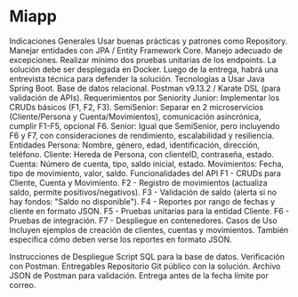 # Miapp
Indicaciones Generales
Usar buenas prácticas y patrones como Repository.
Manejar entidades con JPA / Entity Framework Core.
Manejo adecuado de excepciones.
Realizar mínimo dos pruebas unitarias de los endpoints.
La solución debe ser desplegada en Docker.
Luego de la entrega, habrá una entrevista técnica para defender la solución.
Tecnologías a Usar
Java Spring Boot.
Base de datos relacional.
Postman v9.13.2 / Karate DSL (para validación de APIs).
Requerimientos por Seniority
Junior: Implementar los CRUDs básicos (F1, F2, F3).
SemiSenior: Separar en 2 microservicios (Cliente/Persona y Cuenta/Movimientos), comunicación asincrónica, cumplir F1-F5, opcional F6.
Senior: Igual que SemiSenior, pero incluyendo F6 y F7, con consideraciones de rendimiento, escalabilidad y resiliencia.
Entidades
Persona: Nombre, género, edad, identificación, dirección, teléfono.
Cliente: Hereda de Persona, con clienteID, contraseña, estado.
Cuenta: Número de cuenta, tipo, saldo inicial, estado.
Movimientos: Fecha, tipo de movimiento, valor, saldo.
Funcionalidades del API
F1 - CRUDs para Cliente, Cuenta y Movimiento.
F2 - Registro de movimientos (actualiza saldo, permite positivos/negativos).
F3 - Validación de saldo (alerta si no hay fondos: "Saldo no disponible").
F4 - Reportes por rango de fechas y cliente en formato JSON.
F5 - Pruebas unitarias para la entidad Cliente.
F6 - Pruebas de integración.
F7 - Despliegue en contenedores.
Casos de Uso
Incluyen ejemplos de creación de clientes, cuentas y movimientos. También especifica cómo deben verse los reportes en formato JSON.

Instrucciones de Despliegue
Script SQL para la base de datos.
Verificación con Postman.
Entregables
Repositorio Git público con la solución.
Archivo JSON de Postman para validación.
Entrega antes de la fecha límite por correo.
